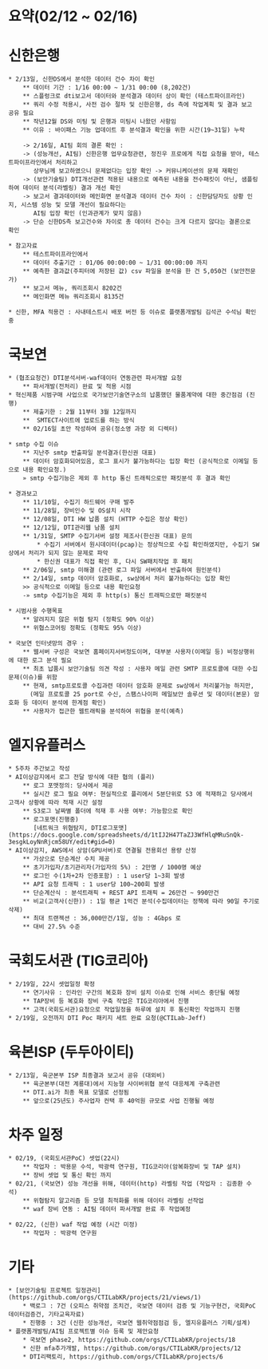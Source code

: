# 요약(02/12 ~ 02/16)

# 신한은행
    * 2/13일, 신한DS에서 분석한 데이터 건수 차이 확인
        ** 데이터 기간 : 1/16 00:00 ~ 1/31 00:00 (8,202건)
        ** 스플렁크로 dti보고서 데이터와 분석결과 데이터 상이 확인 (테스트파이프라인)
        ** 쿼리 수정 적용시, 사전 검수 절차 및 신한은행, ds 측에 작업계획 및 결과 보고 공유 필요
        ** 작년12월 DS와 미팅 및 은행과 미팅시 나왔던 사항임
        ** 이유 : 바이패스 기능 업데이트 후 분석결과 확인을 위한 시간(19~31일) 누락

        -> 2/16일, AI팀 회의 결론 확인 : 
        -> (성능개선, AI팀) 신한은행 업무요청관련, 정진우 프로에게 직접 요청을 받아, 테스트파이프라인에서 처리하고    
           상무님께 보고하였으니 문제없다는 입장 확인 -> 커뮤니케이션의 문제 재확인
        -> (보안기술팀) DTI개선관련 적용된 내용으로 예측된 내용을 전수패킷이 아닌, 샘플링하여 데이터 분석(라벨링) 결과 개선 확인
        -> 보고서 결과데이터와 메인화면 분석결과 데이터 건수 차이 : 신한담당자도 상황 인지, 시스템 성능 및 모델 개선이 필요하다는 
           AI팀 입장 확인 (인과관계가 맞지 않음)
        -> 단순 신한DS측 보고건수와 차이로 총 데이터 건수는 크게 다르지 않다는 결론으로 확인

    * 참고자료
        ** 테스트파이프라인에서
        ** 데이터 추출기간 : 01/06 00:00:00 ~ 1/31 00:00:00 까지
        ** 예측한 결과값(주피터에 저장된 값) csv 파일을 분석을 한 건 5,050건 (보안전문가)
        ** 보고서 메뉴, 쿼리조회시 8202건
        ** 메인화면 메뉴 쿼리조회시 8135건
    
    * 신한, MFA 적용건 : 사내테스트시 배포 버전 등 이슈로 플랫폼개발팀 김석곤 수석님 확인중

# 국보연
    * (협조요청건) DTI분석서버-waf데이터 연동관련 파서개발 요청
        ** 파서개발(전처리) 완료 및 적용 시점
    * 혁신제품 시범구매 사업으로 국가보안기술연구소의 납품했던 물품계약에 대한 중간점검 (진행)
        ** 제출기한 : 2월 11부터 3월 12일까지
        **  SMTECT사이트에 업로드를 하는 방식
        ** 02/16일 초안 작성하여 공유(정소영 과장 외 디렉터)
    
    * smtp 수집 이슈
        ** 지난주 smtp 반출파일 분석결과(한신권 대표)
        ** 데이터 암호화되어있음, 로그 표시가 불가능하다는 입장 확인 (공식적으로 이메일 등으로 내용 확인요청.)
        » smtp 수집기능은 제외 후 http 통신 트래픽으로만 패킷분석 후 결과 확인

    * 경과보고
        ** 11/10일, 수집기 하드웨어 구매 발주
        ** 11/28일, 장비인수 및 OS설치 시작
        ** 12/08일, DTI HW 납품 설치 (HTTP 수집은 정상 확인)
        ** 12/12일, DTI관리웹 남품 설치
        ** 1/31일, SMTP 수집기서버 설정 제조사(한신권 대표) 문의
            * 수집기 서버에서 원시데이터(pcap)는 정상적으로 수집 확인하였지만, 수집기 SW상에서 처리가 되지 않는 문제로 파악
            * 한신권 대표가 직접 확인 후, 다시 SW패치작업 후 패치
        ** 2/06일, smtp 미해결 (관련 로그 파일 서버에서 반출하여 원인분석)
        ** 2/14일, smtp 데이터 암호화로, sw상에서 처리 불가능하다는 입장 확인 
        >> 공식적으로 이메일 등으로 내용 확인요청
        -» smtp 수집기능은 제외 후 http(s) 통신 트래픽으로만 패킷분석

    * 시범사용 수행목표 
        ** 알려지지 않은 위협 탐지 (정확도 90% 이상)
        ** 위협스코어링 정확도 (정확도 95% 이상)

    * 국보연 인터넷망의 경우 : 
        ** 웹서버 구성은 국보연 홈페이지서버정도이며, 대부분 사용자(이메일 등) 비정상행위에 대한 로그 분석 필요
        ** 최초 납품시 보안기술팀 의견 작성 : 사용자 메일 관련 SMTP 프로토콜에 대한 수집 문제(이슈)를 위함
        ** 현재, smtp프로토콜 수집과련 데이터 암호화 문제로 sw상에서 처리불가능 하지만, 
          (메일 프로토콜 25 port로 수신, 스팸스나이퍼 메일보안 솔루션 및 데이터(본문) 암호화 등 데이터 분석에 한계점 확인)
        ** 사용자가 접근한 웹트래픽을 분석하여 위협을 분석(예측)


# 엘지유플러스
    * 5주차 주간보고 작성
    * AI이상감지에서 로그 전달 방식에 대한 협의 (플리)
        ** 로그 포맷정의: 당사에서 제공 
        ** 실시간 로그 필요 여부: 현실적으로 플리에서 5분단위로 S3 에 적재하고 당사에서 고객사 상황에 따라 적재 시간 설정
        ** S3로그 날짜별 폴더에 적재 후 사용 여부: 가능함으로 확인 
        ** 로그포맷(진행중)
           [네트워크 위협탐지, DTI로그포맷] (https://docs.google.com/spreadsheets/d/1tIJ2H47TaZJ3WfHlqMRuSnQk-3esgkLoyNnRjcm58UY/edit#gid=0)
    * AI이상감지, AWS에서 상암(GPU서버)로 연결될 전용회선 용량 산정
        ** 가상으로 단순계산 수치 제공
        ** 초기가입자/초기관리자(가입자의 5%) : 2만명 / 1000명 예상
        ** 로그인 수(1차+2차 인증포함) : 1 user당 1~3회 발생
        ** API 요청 트래픽 : 1 user당 100~200회 발생
        ** 단순계산식 : 분석트래픽 + REST API 트래픽 = 26만건 ~ 990만건
        ** 비교(고객사(신한)) : 1일 평균 1억건 분석(수집데이터는 정책에 따라 90일 주기로 삭제)
        ** 최대 트랜젝션 : 36,000만건/1일, 성능 : 4Gbps 로 
        ** 대비 27.5% 수준 

# 국회도서관 (TIG코리아)
    * 2/19일, 22시 셋업일정 확정
        ** 연기사유 : 인라인 구간의 복호화 장비 설치 이슈로 인해 서비스 중단될 예정 
        ** TAP장비 등 복호화 장비 구축 작업은 TIG코리아에서 진행
        ** 고객(국회도서관)요청으로 작업일정을 하루에 설치 후 통신확인 작업까지 진행
    * 2/19일, 오전까지 DTI Poc 패키지 세트 완료 요청(@CTILab-Jeff)

# 육본ISP (두두아이티)
    * 2/13일, 육군본부 ISP 최종결과 보고서 공유 (대외비)
        ** 육군본부(대전 계룡대)에서 지능형 사이버위협 분석 대응체계 구축관련
        ** DTI.ai가 최종 목표 모델로 선정됨
        ** 앞으로(25년도) 주사업자 컨택 후 40억원 규모로 사업 진행될 예정


# 차주 일정
    * 02/19, (국회도서관PoC) 셋업(22시)
        ** 작업자 : 박용문 수석, 박광력 연구원, TIG코리아(암복화장비 및 TAP 설치)
        ** 장비 셋업 및 통신 확인 까지
    * 02/21, (국보연) 성능 개선을 위해, 데이터(http) 라벨링 작업 (작업자 : 김종환 수석)
        ** 위협탐지 알고리즘 등 모델 최적화를 위해 데이터 라벨링 선작업 
        ** waf 장비 연동 : AI팀 데이터 파서개발 완료 후 작업예정

    * 02/22, (신한) waf 작업 예정 (시간 미정)
        ** 작업자 : 박광력 연구원


# 기타
    * [보안기술팀 프로젝트 일정관리](https://github.com/orgs/CTILabKR/projects/21/views/1)
        * 백로그 : 7건 (오피스 취약점 조치건, 국보연 데이터 검증 및 기능구현건, 국회PoC 데이터검증건, 기타교육자료)
        * 진행중 : 3건 (신한 성능개선, 국보연 웹취약점점검 등, 엘지유플러스 기획/설계)
    * 플랫폼개발팀/AI팀 프로젝트별 이슈 등록 및 제안요청
        * 국보연 phase2, https://github.com/orgs/CTILabKR/projects/18
        * 신한 mfa추가개발, https://github.com/orgs/CTILabKR/projects/12
        * DTI리팩토리, https://github.com/orgs/CTILabKR/projects/6